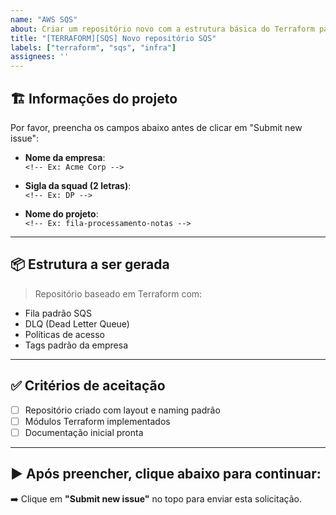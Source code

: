 ```yaml
---
name: "AWS SQS"
about: Criar um repositório novo com a estrutura básica do Terraform para um AWS SQS
title: "[TERRAFORM][SQS] Novo repositório SQS"
labels: ["terraform", "sqs", "infra"]
assignees: ''
---
```


## 🏗️ Informações do projeto

Por favor, preencha os campos abaixo antes de clicar em "Submit new issue":

- **Nome da empresa**:  
  `<!-- Ex: Acme Corp -->`

- **Sigla da squad (2 letras)**:  
  `<!-- Ex: DP -->`

- **Nome do projeto**:  
  `<!-- Ex: fila-processamento-notas -->`

---

## 📦 Estrutura a ser gerada

> Repositório baseado em Terraform com:
- Fila padrão SQS
- DLQ (Dead Letter Queue)
- Políticas de acesso
- Tags padrão da empresa

---

## ✅ Critérios de aceitação

- [ ] Repositório criado com layout e naming padrão
- [ ] Módulos Terraform implementados
- [ ] Documentação inicial pronta

---

## ▶️ Após preencher, clique abaixo para continuar:

➡️ Clique em **"Submit new issue"** no topo para enviar esta solicitação.
